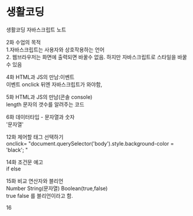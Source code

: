 # 생활코딩

생활코딩 자바스크립트 노트

2화 수업의 목적  
1.자바스크립트는 사용자와 상호작용하는 언어  
2. 웹브라우저는 화면에 출력되면 바꿀수 없음. 하지만 자바스크립트로 스타일을 바꿀 수 있음

4화 HTML과 JS의 만남:이벤트  
이벤트 onclick 뒤엔 자바스크립트가 와야함, 

5화 HTML과 JS의 만남\(콘솔 console\)  
length 문자의 갯수를 알려주는 코드   
  
6화 데이터타입 - 문자열과 숫자  
'문자열'

12화 제어할 태그 선택하기  
onclick= "document.querySelector\('body'\).style.background-color = 'black'; "

14화 조건문 예고  
if else

15화 비교 연산자와 블리언  
Number String\(문자열\) Boolean\(true,false\)  
true false 를 블리언이라고 함.

16  


